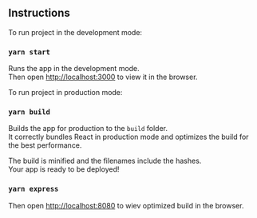 ## Instructions

To run project in the development mode:

### `yarn start`
Runs the app in the development mode.<br />
Then open [http://localhost:3000](http://localhost:3000) to view it in the browser.

To run project in production mode:

### `yarn build`
Builds the app for production to the `build` folder.<br />
It correctly bundles React in production mode and optimizes the build for the best performance.

The build is minified and the filenames include the hashes.<br />
Your app is ready to be deployed!

### `yarn express`
Then open [http://localhost:8080](http://localhost:8080) to wiev optimized build in the browser.
